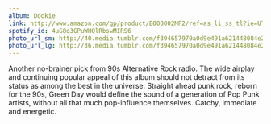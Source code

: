 ```yaml
---
album: Dookie
link: http://www.amazon.com/gp/product/B000002MP2/ref=as_li_ss_tl?ie=UTF8&amp;camp=1789&amp;creative=390957&amp;creativeASIN=B000002MP2&amp;linkCode=as2&amp;tag=besalbintheun-20
spotify_id: 4uG8q3GPuWHQlRbswMIRS6
photo_url_sm: http://40.media.tumblr.com/f394657970a0d9e491a621448084e2eb/tumblr_mjve27Mwsz1rsqbe7o1_100.jpg
photo_url_lg: http://36.media.tumblr.com/f394657970a0d9e491a621448084e2eb/tumblr_mjve27Mwsz1rsqbe7o1_400.jpg
---
```

Another no-brainer pick from 90s Alternative Rock radio. The wide
airplay and continuing popular appeal of this album should not detract
from its status as among the best in the universe. Straight ahead punk
rock, reborn for the 90s, Green Day would define the sound of a
generation of Pop Punk artists, without all that much pop-influence
themselves. Catchy, immediate and energetic.
